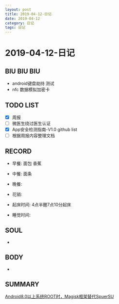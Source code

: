 ```yaml
---
layout: post
title: 2019-04-12-日记
date: 2019-04-12
category: 日记
tags: 日记
---
```

# 2019-04-12-日记
## BIU BIU BIU
- android键盘劫持 测试
- nfc 数据模拟加密卡
 
## TODO LIST
- [x] 周报
- [ ] 微医生绕过医生认证
- [x] App安全检测指南-V1.0 github list
- [ ] 根据周报内容整理文档
 
## RECORD
- 早餐:  面包 香蕉
- 中餐:  面条
- 晚餐:  
 
- 花销:  
 
- 起床时间:  4点半醒7点10分起床
- 睡觉时间:  
 
## SOUL
- 
 
## BODY
- 
 
## SUMMARY
 
 [Android8.0以上系统ROOT时，Magisk框架替代SpuerSU](https://blog.csdn.net/shike951128/article/details/82899845)  
